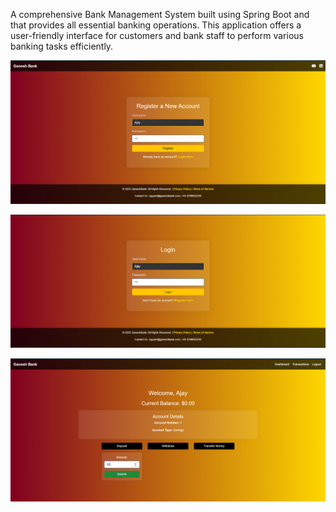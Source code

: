 A comprehensive Bank Management System built using Spring Boot and that provides all essential banking operations. This application offers a user-friendly interface for customers and bank staff to perform various banking tasks efficiently. 


 

![image alt](https://github.com/Ganesh2002f/Bank-App/blob/main/img2.png.png?raw=true)



![image alt](https://github.com/Ganesh2002f/Bank-App/blob/main/img3.png?raw=true)


![image alt](https://github.com/Ganesh2002f/Bank-App/blob/main/img4.png?raw=true)

